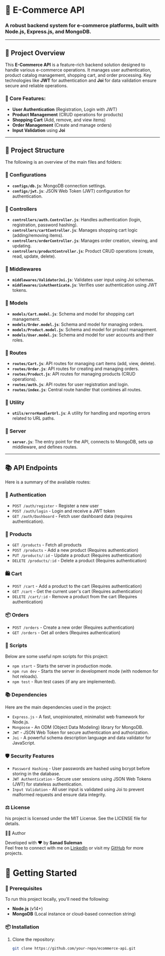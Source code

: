 # 🛒 E-Commerce API

### A robust backend system for e-commerce platforms, built with **Node.js**, **Express.js**, and **MongoDB**.

---

## 📝 Project Overview

This **E-Commerce API** is a feature-rich backend solution designed to handle various e-commerce operations. It manages user authentication, product catalog management, shopping cart, and order processing. Key technologies like **JWT** for authentication and **Joi** for data validation ensure secure and reliable operations.

### 🔑 Core Features:
- **User Authentication** (Registration, Login with JWT)
- **Product Management** (CRUD operations for products)
- **Shopping Cart** (Add, remove, and view items)
- **Order Management** (Create and manage orders)
- **Input Validation** using **Joi**

---

## 📂 Project Structure

The following is an overview of the main files and folders:

### 📁 Configurations
- **`configs/db.js`**: MongoDB connection settings.
- **`configs/jwt.js`**: JSON Web Token (JWT) configuration for authentication.

### 📁 Controllers
- **`controllers/auth.Controller.js`**: Handles authentication (login, registration, password hashing).
- **`controllers/cartController.js`**: Manages shopping cart logic (adding/removing items).
- **`controllers/orderController.js`**: Manages order creation, viewing, and updating.
- **`controllers/productController.js`**: Product CRUD operations (create, read, update, delete).

### 📁 Middlewares
- **`middlewares/ValidatorJoi.js`**: Validates user input using Joi schemas.
- **`middlewares/isAuthenticate.js`**: Verifies user authentication using JWT tokens.

### 📁 Models
- **`models/Cart.model.js`**: Schema and model for shopping cart management.
- **`models/Order.model.js`**: Schema and model for managing orders.
- **`models/Product.model.js`**: Schema and model for product management.
- **`models/User.model.js`**: Schema and model for user accounts and their roles.

### 📁 Routes
- **`routes/Cart.js`**: API routes for managing cart items (add, view, delete).
- **`routes/Order.js`**: API routes for creating and managing orders.
- **`routes/Product.js`**: API routes for managing products (CRUD operations).
- **`routes/auth.js`**: API routes for user registration and login.
- **`routes/index.js`**: Central route handler that combines all routes.

### 📁 Utility
- **`utils/errorHandlerUrl.js`**: A utility for handling and reporting errors related to URL paths.

### 📁 Server
- **`server.js`**: The entry point for the API, connects to MongoDB, sets up middleware, and defines routes.

---

## 📚 API Endpoints

Here is a summary of the available routes:

### 🔐 Authentication
- `POST /auth/register` - Register a new user
- `POST /auth/login` - Login and receive a JWT token
- `GET /auth/Dashboard` - Fetch user dashboard data (requires authentication).

### 🛒 Products
- `GET /products` - Fetch all products
- `POST /products` - Add a new product (Requires authentication)
- `PUT /products/:id` - Update a product (Requires authentication)
- `DELETE /products/:id` - Delete a product (Requires authentication)

### 🛍️ Cart
- `POST /cart` - Add a product to the cart (Requires authentication)
- `GET /cart` - Get the current user's cart (Requires authentication)
- `DELETE /cart/:id` - Remove a product from the cart (Requires authentication)

### 📦 Orders
- `POST /orders` - Create a new order (Requires authentication)
- `GET /orders` - Get all orders (Requires authentication)
  
### 📜 Scripts

Below are some useful npm scripts for this project:

- `npm start` - Starts the server in production mode.
- `npm run dev` - Starts the server in development mode (with nodemon for hot reloads).
- `npm test` - Run test cases (if any are implemented).

### 📚 Dependencies

Here are the main dependencies used in the project:

- `Express.js` - A fast, unopinionated, minimalist web framework for Node.js.
- `Mongoose` - An ODM (Object Data Modeling) library for MongoDB.
- `JWT` - JSON Web Token for secure authentication and authorization.
- `Joi` - A powerful schema description language and data validator for JavaScript.

### 🛡️ Security Features
- `Password Hashing` - User passwords are hashed using bcrypt before storing in the database.
- `JWT Authentication` - Secure user sessions using JSON Web Tokens (JWT) for stateless authentication.
- `Input Validation` - All user input is validated using Joi to prevent malformed requests and ensure data integrity.

### ⚖️ License

his project is licensed under the MIT License. See the LICENSE file for details.

👨‍💻 Author

Developed with ❤️ by **Sanad Suleman**  
Feel free to connect with me on [LinkedIn](https://www.linkedin.com/in/sanad-suleman-922005301) or visit my [GitHub](https://github.com/sanadsul) for more projects.


# 🚀 Getting Started


### 🔧 Prerequisites

To run this project locally, you'll need the following:
- **Node.js** (v14+)
- **MongoDB** (Local instance or cloud-based connection string)

### 📦 Installation

1. Clone the repository:
   ```bash
   git clone https://github.com/your-repo/ecommerce-api.git
